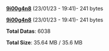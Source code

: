 [**9i00g4n8**](/data/9i00g4n8.txt) (23/01/23 - 19:41)- 241 bytes

[**9i00g4n8**](/data/9i00g4n8.txt) (23/01/23 - 19:41)- 241 bytes

**Total Datas**: 6038

**Total Size**: 35.64 MB / 35.6 MB